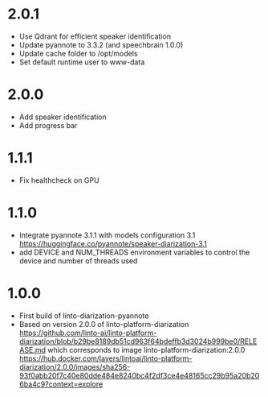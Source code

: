 # 2.0.1
- Use Qdrant for efficient speaker identification
- Update pyannote to 3.3.2 (and speechbrain 1.0.0)
- Update cache folder to /opt/models
- Set default runtime user to www-data

# 2.0.0
- Add speaker identification
- Add progress bar

# 1.1.1
- Fix healthcheck on GPU

# 1.1.0
- Integrate pyannote 3.1.1 with models configuration 3.1 https://huggingface.co/pyannote/speaker-diarization-3.1
- add DEVICE and NUM_THREADS environment variables to control the device and number of threads used

# 1.0.0
- First build of linto-diarization-pyannote
- Based on version 2.0.0 of linto-platform-diarization https://github.com/linto-ai/linto-platform-diarization/blob/b29be8189db51cd963f64bdeffb3d3024b999be0/RELEASE.md
  which corresponds to image linto-platform-diarization:2.0.0 https://hub.docker.com/layers/lintoai/linto-platform-diarization/2.0.0/images/sha256-93f0abb20f7c40e80dde484e8240bc4f2df3ce4e48165cc29b95a20b206ba4c9?context=explore
